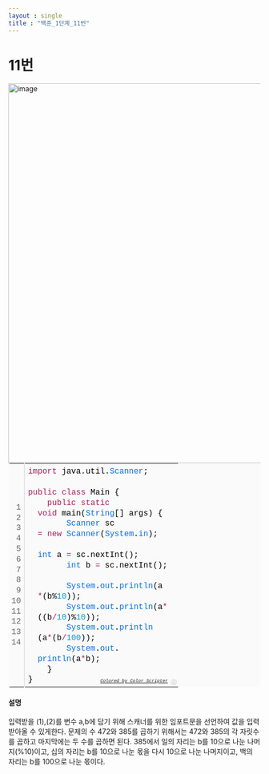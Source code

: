 ```yaml
---
layout : single
title : "백준_1단계_11번"
---
```


# 11번

<img width="759" alt="image" src="https://user-images.githubusercontent.com/76988838/111112094-ecdc7880-85a2-11eb-80c0-5b121a00c5b0.png">



<div class="colorscripter-code" style="color:#010101;font-family:Consolas, 'Liberation Mono', Menlo, Courier, monospace !important; position:relative 
!important;overflow:auto"><table class="colorscripter-code-table" style="margin:0;padding:0;border:none;background-color:#fafafa;border-radius:4px;" 
cellspacing="0" cellpadding="0"><tr><td style="padding:6px;border-right:2px solid #e5e5e5"><div style="margin:0;padding:0;word-break:normal;text-align:right;color:#666;font-family:Consolas, 
  'Liberation Mono', Menlo, Courier, monospace !important;line-height:130%"><div style="line-height:130%">1</div><div style="line-height:130%">2</div><div style="line-height:130%">3</div><div style="line-height:130%">4</div>
  <div style="line-height:130%">5</div><div style="line-height:130%">6</div><div style="line-height:130%">7</div><div style="line-height:130%">8</div><div style="line-height:130%">9</div><div style="line-height:130%">10</div>
  <div style="line-height:130%">11</div><div style="line-height:130%">12</div><div style="line-height:130%">13</div><div style="line-height:130%">14</div></div></td><td style="padding:6px 0;text-align:left"><div style="margin:0;padding:0;color:#010101;font-family:Consolas, 
    'Liberation Mono', Menlo, Courier, monospace !important;line-height:130%"><div style="padding:0 6px; white-space:pre; line-height:130%"><span style="color:#a71d5d">import</span>&nbsp;java.util.<span style="color:#066de2">Scanner</span>;</div><div style="padding:0 6px; white-space:pre; line-height:130%">&nbsp;</div>
  <div style="padding:0 6px; white-space:pre; line-height:130%"><span style="color:#a71d5d">public</span>&nbsp;<span style="color:#a71d5d">class</span>&nbsp;Main&nbsp;{</div><div style="padding:0 6px; white-space:pre; line-height:130%">&nbsp;&nbsp;&nbsp;&nbsp;<span style="color:#a71d5d">public</span>&nbsp;<span style="color:#a71d5d">static</span>&nbsp;
  <span style="color:#a71d5d">void</span>&nbsp;main(<span style="color:#066de2">String</span>[]&nbsp;args)&nbsp;{</div><div style="padding:0 6px; white-space:pre; line-height:130%">&nbsp;&nbsp;&nbsp;&nbsp;&nbsp;&nbsp;&nbsp;&nbsp;<span style="color:#066de2">Scanner</span>&nbsp;sc&nbsp;<span style="color:#0086b3"></span>
  <span style="color:#a71d5d">=</span>&nbsp;<span style="color:#a71d5d">new</span>&nbsp;<span style="color:#066de2">Scanner</span>(<span style="color:#066de2">System</span>.<span style="color:#066de2">in</span>);</div><div style="padding:0 6px; white-space:pre; line-height:130%">&nbsp;&nbsp;&nbsp;&nbsp;&nbsp;&nbsp;&nbsp;&nbsp;<span style="color:#066de2">
  int</span>&nbsp;a&nbsp;<span style="color:#0086b3"></span><span style="color:#a71d5d">=</span>&nbsp;sc.nextInt();</div><div style="padding:0 6px; white-space:pre; line-height:130%">&nbsp;&nbsp;&nbsp;&nbsp;&nbsp;&nbsp;&nbsp;&nbsp;<span style="color:#066de2">int</span>&nbsp;b&nbsp;<span style="color:#0086b3"></span><span style="color:#a71d5d">=</span>&nbsp;sc.nextInt();</div>
  <div style="padding:0 6px; white-space:pre; line-height:130%">&nbsp;&nbsp;&nbsp;&nbsp;&nbsp;&nbsp;&nbsp;&nbsp;</div><div style="padding:0 6px; white-space:pre; line-height:130%">&nbsp;&nbsp;&nbsp;&nbsp;&nbsp;&nbsp;&nbsp;&nbsp;<span style="color:#066de2">System</span>.<span style="color:#066de2">out</span>.<span style="color:#066de2">println</span>(a<span style="color:#0086b3"></span>
  <span style="color:#a71d5d">*</span>(b%<span style="color:#0099cc">10</span>));</div><div style="padding:0 6px; white-space:pre; line-height:130%">&nbsp;&nbsp;&nbsp;&nbsp;&nbsp;&nbsp;&nbsp;&nbsp;<span style="color:#066de2">System</span>.<span style="color:#066de2">out</span>.<span style="color:#066de2">println</span>(a<span style="color:#0086b3"></span><span style="color:#a71d5d">*</span>
  ((b<span style="color:#0086b3"></span><span style="color:#a71d5d">/</span><span style="color:#0099cc">10</span>)%<span style="color:#0099cc">10</span>));</div><div style="padding:0 6px; white-space:pre; line-height:130%">&nbsp;&nbsp;&nbsp;&nbsp;&nbsp;&nbsp;&nbsp;&nbsp;<span style="color:#066de2">System</span>.<span style="color:#066de2">out</span>.<span style="color:#066de2">println</span>
  (a<span style="color:#0086b3"></span><span style="color:#a71d5d">*</span>(b<span style="color:#0086b3"></span><span style="color:#a71d5d">/</span><span style="color:#0099cc">100</span>));</div><div style="padding:0 6px; white-space:pre; line-height:130%">&nbsp;&nbsp;&nbsp;&nbsp;&nbsp;&nbsp;&nbsp;&nbsp;<span style="color:#066de2">System</span>.<span style="color:#066de2">out</span>.<span style="color:#066de2">
  println</span>(a<span style="color:#0086b3"></span><span style="color:#a71d5d">*</span>b);</div><div style="padding:0 6px; white-space:pre; line-height:130%">&nbsp;&nbsp;&nbsp;&nbsp;}</div><div style="padding:0 6px; white-space:pre; line-height:130%">}</div></div><div style="text-align:right;margin-top:-13px;margin-right:5px;font-size:9px;font-style:italic"><a href="http://colorscripter.com/info#e" target="_blank" 
  style="color:#e5e5e5text-decoration:none">Colored by Color Scripter</a></div></td><td style="vertical-align:bottom;padding:0 2px 4px 0"><a href="http://colorscripter.com/info#e" target="_blank" style="text-decoration:none;color:white"><span style="font-size:9px;word-break:normal;background-color:#e5e5e5;color:white;border-radius:10px;padding:1px">cs</span></a></td></tr></table></div>
  
  
  #### 설명
  입력받을 (1),(2)를 변수 a,b에 담기 위해 스캐너를 위한 임포트문을 선언하여 값을 입력받아올 수 있게한다.
  문제의 수 472와 385를 곱하기 위해서는 472와 385의 각 자릿수를 곱하고 마지막에는 두 수를 곱하면 된다.
  385에서 일의 자리는 b를 10으로 나눈 나머지(%10)이고, 십의 자리는 b를 10으로 나눈 몫을 다시 10으로 나눈 나머지이고, 백의 자리는 b를 100으로 나눈 몫이다.
  
  
